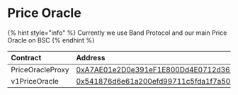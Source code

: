 # Price Oracle

{% hint style="info" %}
Currently we use Band Protocol and our main Price Oracle on BSC
{% endhint %}

| Contract | Address |
| :--- | :--- |
| PriceOracleProxy | [0xA7AE01e2D0e391eF1E800Dd4E0712d36228a1c7d](https://bscscan.com/address/0xA7AE01e2D0e391eF1E800Dd4E0712d36228a1c7d) |
| v1PriceOracle | [0x541876d6e61a200efd99711c5fda1f7a50d14847](https://bscscan.com/address/0x541876d6e61a200efd99711c5fda1f7a50d14847)  |



